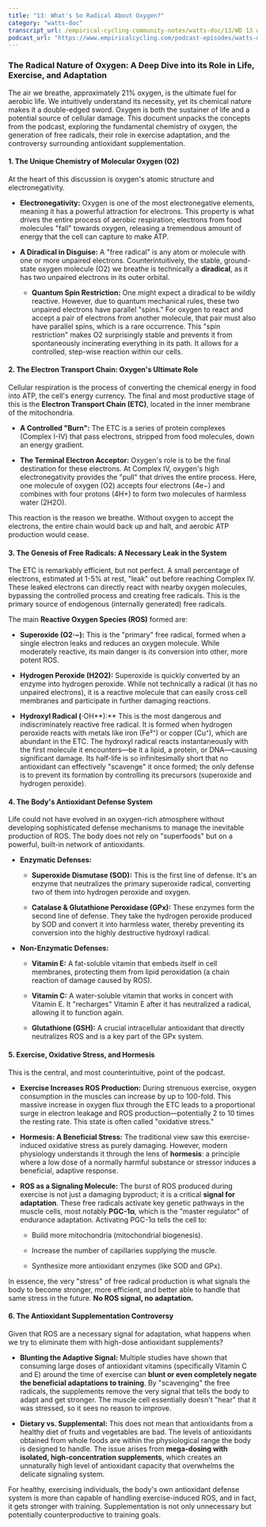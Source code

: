 ```yaml
---
title: "13: What's So Radical About Oxygen?"
category: "watts-doc"
transcript_url: /empirical-cycling-community-notes/watts-doc/13/WD 13 whats so radical about oxygen - 10_26_19, 10.24 PM (transcribed on 08-Aug-2025 10-44-46).txt
podcast_url: "https://www.empiricalcycling.com/podcast-episodes/watts-doc-13-whats-so-radical-about-oxygen"
---
```


### The Radical Nature of Oxygen: A Deep Dive into its Role in Life, Exercise, and Adaptation

The air we breathe, approximately 21% oxygen, is the ultimate fuel for aerobic life. We intuitively understand its necessity, yet its chemical nature makes it a double-edged sword. Oxygen is both the sustainer of life and a potential source of cellular damage. This document unpacks the concepts from the podcast, exploring the fundamental chemistry of oxygen, the generation of free radicals, their role in exercise adaptation, and the controversy surrounding antioxidant supplementation.

#### 1. The Unique Chemistry of Molecular Oxygen (O2​)

At the heart of this discussion is oxygen's atomic structure and electronegativity.

-   **Electronegativity:** Oxygen is one of the most electronegative elements, meaning it has a powerful attraction for electrons. This property is what drives the entire process of aerobic respiration; electrons from food molecules "fall" towards oxygen, releasing a tremendous amount of energy that the cell can capture to make ATP.
    
-   **A Diradical in Disguise:** A "free radical" is any atom or molecule with one or more unpaired electrons. Counterintuitively, the stable, ground-state oxygen molecule (O2​) we breathe is technically a **diradical**, as it has two unpaired electrons in its outer orbital.
    
    -   **Quantum Spin Restriction:** One might expect a diradical to be wildly reactive. However, due to quantum mechanical rules, these two unpaired electrons have parallel "spins." For oxygen to react and accept a pair of electrons from another molecule, that pair must also have parallel spins, which is a rare occurrence. This "spin restriction" makes O2​ surprisingly stable and prevents it from spontaneously incinerating everything in its path. It allows for a controlled, step-wise reaction within our cells.
        

#### 2. The Electron Transport Chain: Oxygen's Ultimate Role

Cellular respiration is the process of converting the chemical energy in food into ATP, the cell's energy currency. The final and most productive stage of this is the **Electron Transport Chain (ETC)**, located in the inner membrane of the mitochondria.

-   **A Controlled "Burn":** The ETC is a series of protein complexes (Complex I-IV) that pass electrons, stripped from food molecules, down an energy gradient.
    
-   **The Terminal Electron Acceptor:** Oxygen's role is to be the final destination for these electrons. At Complex IV, oxygen's high electronegativity provides the "pull" that drives the entire process. Here, one molecule of oxygen (O2​) accepts four electrons (4e−) and combines with four protons (4H+) to form two molecules of harmless water (2H2​O).
    

This reaction is the reason we breathe. Without oxygen to accept the electrons, the entire chain would back up and halt, and aerobic ATP production would cease.

#### 3. The Genesis of Free Radicals: A Necessary Leak in the System

The ETC is remarkably efficient, but not perfect. A small percentage of electrons, estimated at 1-5% at rest, "leak" out before reaching Complex IV. These leaked electrons can directly react with nearby oxygen molecules, bypassing the controlled process and creating free radicals. This is the primary source of endogenous (internally generated) free radicals.

The main **Reactive Oxygen Species (ROS)** formed are:

-   **Superoxide (**O2⋅−​**):** This is the "primary" free radical, formed when a single electron leaks and reduces an oxygen molecule. While moderately reactive, its main danger is its conversion into other, more potent ROS.
    
-   **Hydrogen Peroxide (**H2​O2​**):** Superoxide is quickly converted by an enzyme into hydrogen peroxide. While not technically a radical (it has no unpaired electrons), it is a reactive molecule that can easily cross cell membranes and participate in further damaging reactions.
    
-   **Hydroxyl Radical (**⋅OH**):** This is the most dangerous and indiscriminately reactive free radical. It is formed when hydrogen peroxide reacts with metals like iron (Fe²⁺) or copper (Cu⁺), which are abundant in the ETC. The hydroxyl radical reacts instantaneously with the first molecule it encounters—be it a lipid, a protein, or DNA—causing significant damage. Its half-life is so infinitesimally short that no antioxidant can effectively "scavenge" it once formed; the only defense is to prevent its formation by controlling its precursors (superoxide and hydrogen peroxide).
    

#### 4. The Body's Antioxidant Defense System

Life could not have evolved in an oxygen-rich atmosphere without developing sophisticated defense mechanisms to manage the inevitable production of ROS. The body does not rely on "superfoods" but on a powerful, built-in network of antioxidants.

-   **Enzymatic Defenses:**
    
    -   **Superoxide Dismutase (SOD):** This is the first line of defense. It's an enzyme that neutralizes the primary superoxide radical, converting two of them into hydrogen peroxide and oxygen.
        
    -   **Catalase & Glutathione Peroxidase (GPx):** These enzymes form the second line of defense. They take the hydrogen peroxide produced by SOD and convert it into harmless water, thereby preventing its conversion into the highly destructive hydroxyl radical.
        
-   **Non-Enzymatic Defenses:**
    
    -   **Vitamin E:** A fat-soluble vitamin that embeds itself in cell membranes, protecting them from lipid peroxidation (a chain reaction of damage caused by ROS).
        
    -   **Vitamin C:** A water-soluble vitamin that works in concert with Vitamin E. It "recharges" Vitamin E after it has neutralized a radical, allowing it to function again.
        
    -   **Glutathione (GSH):** A crucial intracellular antioxidant that directly neutralizes ROS and is a key part of the GPx system.
        

#### 5. Exercise, Oxidative Stress, and Hormesis

This is the central, and most counterintuitive, point of the podcast.

-   **Exercise Increases ROS Production:** During strenuous exercise, oxygen consumption in the muscles can increase by up to 100-fold. This massive increase in oxygen flux through the ETC leads to a proportional surge in electron leakage and ROS production—potentially 2 to 10 times the resting rate. This state is often called "oxidative stress."
    
-   **Hormesis: A Beneficial Stress:** The traditional view saw this exercise-induced oxidative stress as purely damaging. However, modern physiology understands it through the lens of **hormesis**: a principle where a low dose of a normally harmful substance or stressor induces a beneficial, adaptive response.
    
-   **ROS as a Signaling Molecule:** The burst of ROS produced during exercise is not just a damaging byproduct; it is a critical **signal for adaptation**. These free radicals activate key genetic pathways in the muscle cells, most notably **PGC-1α**, which is the "master regulator" of endurance adaptation. Activating PGC-1α tells the cell to:
    
    -   Build more mitochondria (mitochondrial biogenesis).
        
    -   Increase the number of capillaries supplying the muscle.
        
    -   Synthesize more antioxidant enzymes (like SOD and GPx).
        

In essence, the very "stress" of free radical production is what signals the body to become stronger, more efficient, and better able to handle that same stress in the future. **No ROS signal, no adaptation.**

#### 6. The Antioxidant Supplementation Controversy

Given that ROS are a necessary signal for adaptation, what happens when we try to eliminate them with high-dose antioxidant supplements?

-   **Blunting the Adaptive Signal:** Multiple studies have shown that consuming large doses of antioxidant vitamins (specifically Vitamin C and E) around the time of exercise can **blunt or even completely negate the beneficial adaptations to training**. By "scavenging" the free radicals, the supplements remove the very signal that tells the body to adapt and get stronger. The muscle cell essentially doesn't "hear" that it was stressed, so it sees no reason to improve.
    
-   **Dietary vs. Supplemental:** This does not mean that antioxidants from a healthy diet of fruits and vegetables are bad. The levels of antioxidants obtained from whole foods are within the physiological range the body is designed to handle. The issue arises from **mega-dosing with isolated, high-concentration supplements**, which creates an unnaturally high level of antioxidant capacity that overwhelms the delicate signaling system.
    

For healthy, exercising individuals, the body's own antioxidant defense system is more than capable of handling exercise-induced ROS, and in fact, it gets stronger with training. Supplementation is not only unnecessary but potentially counterproductive to training goals.